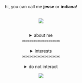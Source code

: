 <div align="center">hi, you can call me <b>jesse</b> or <b>indiana</b>!</div>
<br>
<div align="center">
  
  ![](https://files.catbox.moe/xe3kt4.png) </div>
  
<br>
<div align="center"><details>
  <summary>about me</summary>
  15 years old, autism & adhd, INFP
  <br> he/they, please don't use she/her
  <br> c+h always appreciated but don't cover me
</details></div>

<div align="center">
⫘⫘⫘⫘⫘⫘⫘⫘⫘⫘<br>  
</div>
<br>
<div align="center"><details>
  <summary>interests</summary>
  <b><ins>breaking bad</ins></b>
  <br><b><ins>superstore</ins></b>
  <br>the walking dead
  <br>FNAF
  <br>cookie run:kingdom
  <br>trollhunters
  <br>dandy's world
  <br>wings of fire
  <br>TADC
  <br>zelda (botw & totk)
</details></div>

<div align="center">
⫘⫘⫘⫘⫘⫘⫘⫘⫘⫘<br>  
</div>
<br>
<div align="center"><details>
  <summary>do not interact</summary>
  general criteria
  <br>darkshippers, proshippers
  <br>-
  <br>vivziepop supporters/defenders
  <br><i>hazbin hotel/helluva boss fans on thin ice</i>
</details></div>
<div align="center">

![](https://files.catbox.moe/be6hcf.webp)

</div>
